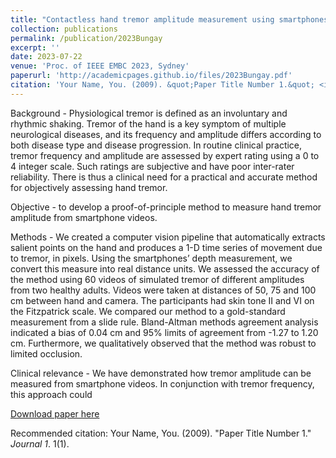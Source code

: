 ```yaml
---
title: "Contactless hand tremor amplitude measurement using smartphones: development and pilot evaluation"
collection: publications
permalink: /publication/2023Bungay
excerpt: ''
date: 2023-07-22
venue: 'Proc. of IEEE EMBC 2023, Sydney'
paperurl: 'http://academicpages.github.io/files/2023Bungay.pdf'
citation: 'Your Name, You. (2009). &quot;Paper Title Number 1.&quot; <i>Journal 1</i>. 1(1).'
---
```

Background - Physiological tremor is defined as an
involuntary and rhythmic shaking. Tremor of the hand is a key
symptom of multiple neurological diseases, and its frequency
and amplitude differs according to both disease type and disease
progression. In routine clinical practice, tremor frequency and
amplitude are assessed by expert rating using a 0 to 4 integer
scale. Such ratings are subjective and have poor inter-rater
reliability. There is thus a clinical need for a practical and
accurate method for objectively assessing hand tremor.

Objective - to develop a proof-of-principle method to measure
hand tremor amplitude from smartphone videos.

Methods - We created a computer vision pipeline that
automatically extracts salient points on the hand and produces
a 1-D time series of movement due to tremor, in pixels. Using
the smartphones’ depth measurement, we convert this measure
into real distance units. We assessed the accuracy of the method
using 60 videos of simulated tremor of different amplitudes
from two healthy adults. Videos were taken at distances of 50,
75 and 100 cm between hand and camera. The participants
had skin tone II and VI on the Fitzpatrick scale. We compared
our method to a gold-standard measurement from a slide rule.
Bland-Altman methods agreement analysis indicated a bias of
0.04 cm and 95% limits of agreement from -1.27 to 1.20 cm.
Furthermore, we qualitatively observed that the method was
robust to limited occlusion.

Clinical relevance - We have demonstrated how tremor
amplitude can be measured from smartphone videos. In conjunction
with tremor frequency, this approach could

[Download paper here](http://academicpages.github.io/files/2023Bungay.pdf)

Recommended citation: Your Name, You. (2009). "Paper Title Number 1." <i>Journal 1</i>. 1(1).